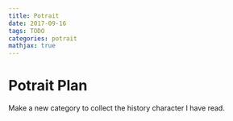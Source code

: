 ```yaml
---
title: Potrait
date: 2017-09-16
tags: TODO
categories: potrait
mathjax: true
---
```


# Potrait Plan

Make a new category to collect the history character I have read.